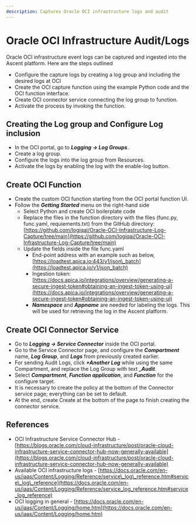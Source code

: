 ```yaml
---
description: Captures Oracle OCI infrastructure logs and audit
---
```


# Oracle OCI Infrastructure Audit/Logs

Oracle OCI infrastructure event logs can be captured and ingested into the Ascent platform.  Here are the steps outlined&#x20;

* Configure the capture logs by creating a log group and including the desired logs at OCI
* Create the OCI capture function using the example Python code and the OCI function interface.
* Create OCI connector service connecting the log group to function.&#x20;
* Activate the process by invoking the function.

## Creating the Log group and Configure Log inclusion

* In the OCI portal, go to _**Logging -> Log Groups**_.
* Create a log group.  &#x20;
* Configure the logs into the log group from Resources.
* Activate the logs by enabling the log with the enable-log button.

## Create OCI Function

* Create the custom OCI function starting from the OCI portal function UI.
* Follow the _**Getting Started**_ menu on the right-hand side
  * Select Python and create OCI boilerplate code
  * Replace the files in the function directory with the files (func.py, func.yaml, requiements.txt) from the GitHub directory:  \
    [https://github.com/logiqai/Oracle-OCI-Infrastructure-Log-Capture/tree/main](https://github.com/logiqai/Oracle-OCI-Infrastructure-Log-Capture/tree/main)
  * Update the fields inside the file func.yaml
    * End-point address with an example such as below,\
      &#x20;[https://loadtest.apica.io:443/v1/json\_batch](https://loadtest.apica.io/v1/json_batch)
    * Ingestion token: \
      [https://docs.apica.io/integrations/overview/generating-a-secure-ingest-token#obtaining-an-ingest-token-using-ui](https://docs.apica.io/integrations/overview/generating-a-secure-ingest-token#obtaining-an-ingest-token-using-ui)
    * _**Namespace**_ and _**Appname**_ are needed for labeling the logs.  This will be used for retrieving the log in the Ascent platform.

## Create OCI Connector Service

* Go to _**Logging -> Service Connector**_ inside the OCI portal.
* Go to the Service Connector page, and configure the _**Compartment**_ name, _**Log Group**_, and _**Logs**_ from previously created earlier.
* For sending Audit Logs, click _**+Another Log**_ while using the same Compartment, and replace the Log Group with text _**\_Audit**_.
* Select _**Compartment**_, _**Function application**_, and _**Function**_ for the configure target.
* It is necessary to create the policy at the bottom of the Connector service page; everything can be set to default.
* At the end, create Create at the bottom of the page to finish creating the connector service.



## References

* OCI Infrastructure Service Connector Hub - [https://blogs.oracle.com/cloud-infrastructure/post/oracle-cloud-infrastructure-service-connector-hub-now-generally-available](https://blogs.oracle.com/cloud-infrastructure/post/oracle-cloud-infrastructure-service-connector-hub-now-generally-available)
* Available OCI infrastructure logs - [https://docs.oracle.com/en-us/iaas/Content/Logging/Reference/service\_log\_reference.htm#service\_log\_reference](https://docs.oracle.com/en-us/iaas/Content/Logging/Reference/service_log_reference.htm#service_log_reference)
* OCI logging in general - [https://docs.oracle.com/en-us/iaas/Content/Logging/home.htm](https://docs.oracle.com/en-us/iaas/Content/Logging/home.htm)







